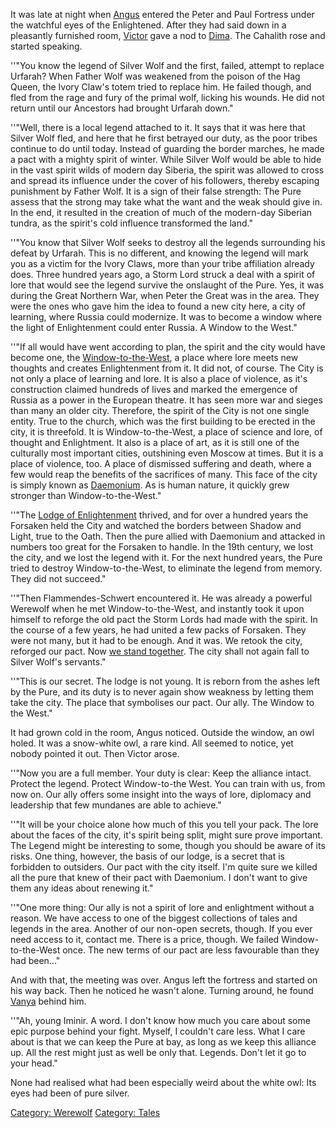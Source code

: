 It was late at night when [Angus](Angus "wikilink") entered the Peter
and Paul Fortress under the watchful eyes of the Enlightened. After they
had said down in a pleasantly furnished room,
[Victor](Victor_Flammendes-Schwert "wikilink") gave a nod to
[Dima](Dima_Kochegarov "wikilink"). The Cahalith rose and started
speaking.

''"You know the legend of Silver Wolf and the first, failed, attempt to
replace Urfarah? When Father Wolf was weakened from the poison of the
Hag Queen, the Ivory Claw's totem tried to replace him. He failed
though, and fled from the rage and fury of the primal wolf, licking his
wounds. He did not return until our Ancestors had brought Urfarah down."

''"Well, there is a local legend attached to it. It says that it was
here that Silver Wolf fled, and here that he first betrayed our duty, as
the poor tribes continue to do until today. Instead of guarding the
border marches, he made a pact with a mighty spirit of winter. While
Silver Wolf would be able to hide in the vast spirit wilds of modern day
Siberia, the spirit was allowed to cross and spread its influence under
the cover of his followers, thereby escaping punishment by Father Wolf.
It is a sign of their false strength: The Pure assess that the strong
may take what the want and the weak should give in. In the end, it
resulted in the creation of much of the modern-day Siberian tundra, as
the spirit's cold influence transformed the land."

''"You know that Silver Wolf seeks to destroy all the legends
surrounding his defeat by Urfarah. This is no different, and knowing the
legend will mark you as a victim for the Ivory Claws, more than your
tribe affiliation already does. Three hundred years ago, a Storm Lord
struck a deal with a spirit of lore that would see the legend survive
the onslaught of the Pure. Yes, it was during the Great Northern War,
when Peter the Great was in the area. They were the ones who gave him
the idea to found a new city here, a city of learning, where Russia
could modernize. It was to become a window where the light of
Enlightenment could enter Russia. A Window to the West."

''"If all would have went according to plan, the spirit and the city
would have become one, the
[Window-to-the-West](Window-to-the-West "wikilink"), a place where lore
meets new thoughts and creates Enlightenment from it. It did not, of
course. The City is not only a place of learning and lore. It is also a
place of violence, as it's construction claimed hundreds of lives and
marked the emergence of Russia as a power in the European theatre. It
has seen more war and sieges than many an older city. Therefore, the
spirit of the City is not one single entity. True to the church, which
was the first building to be erected in the city, it is threefold. It is
Window-to-the-West, a place of science and lore, of thought and
Enlightment. It also is a place of art, as it is still one of the
culturally most important cities, outshining even Moscow at times. But
it is a place of violence, too. A place of dismissed suffering and
death, where a few would reap the benefits of the sacrifices of many.
This face of the city is simply known as
[Daemonium](Daemonium "wikilink"). As is human nature, it quickly grew
stronger than Window-to-the-West."

''"The [Lodge of Enlightenment](Enlightened "wikilink") thrived, and for
over a hundred years the Forsaken held the City and watched the borders
between Shadow and Light, true to the Oath. Then the pure allied with
Daemonium and attacked in numbers too great for the Forsaken to handle.
In the 19th century, we lost the city, and we lost the legend with it.
For the next hundred years, the Pure tried to destroy
Window-to-the-West, to eliminate the legend from memory. They did not
succeed."

''"Then Flammendes-Schwert encountered it. He was already a powerful
Werewolf when he met Window-to-the-West, and instantly took it upon
himself to reforge the old pact the Storm Lords had made with the
spirit. In the course of a few years, he had united a few packs of
Forsaken. They were not many, but it had to be enough. And it was. We
retook the city, reforged our pact. Now [we stand
together](Alliance "wikilink"). The city shall not again fall to Silver
Wolf's servants."

''"This is our secret. The lodge is not young. It is reborn from the
ashes left by the Pure, and its duty is to never again show weakness by
letting them take the city. The place that symbolises our pact. Our
ally. The Window to the West."

It had grown cold in the room, Angus noticed. Outside the window, an owl
holed. It was a snow-white owl, a rare kind. All seemed to notice, yet
nobody pointed it out. Then Victor arose.

''"Now you are a full member. Your duty is clear: Keep the alliance
intact. Protect the legend. Protect Window-to-the West. You can train
with us, from now on. Our ally offers some insight into the ways of
lore, diplomacy and leadership that few mundanes are able to achieve."

''"It will be your choice alone how much of this you tell your pack. The
lore about the faces of the city, it's spirit being split, might sure
prove important. The Legend might be interesting to some, though you
should be aware of its risks. One thing, however, the basis of our
lodge, is a secret that is forbidden to outsiders. Our pact with the
city itself. I'm quite sure we killed all the pure that knew of their
pact with Daemonium. I don't want to give them any ideas about renewing
it."

''"One more thing: Our ally is not a spirit of lore and enlightment
without a reason. We have access to one of the biggest collections of
tales and legends in the area. Another of our non-open secrets, though.
If you ever need access to it, contact me. There is a price, though. We
failed Window-to-the-West once. The new terms of our pact are less
favourable than they had been..."

And with that, the meeting was over. Angus left the fortress and started
on his way back. Then he noticed he wasn't alone. Turning around, he
found [Vanya](Vanya_Sokolow "wikilink") behind him.

''"Ah, young Iminir. A word. I don't know how much you care about some
epic purpose behind your fight. Myself, I couldn't care less. What I
care about is that we can keep the Pure at bay, as long as we keep this
alliance up. All the rest might just as well be only that. Legends.
Don't let it go to your head."

None had realised what had been especially weird about the white owl:
Its eyes had been of pure silver.

[Category: Werewolf](Category:_Werewolf "wikilink") [Category:
Tales](Category:_Tales "wikilink")